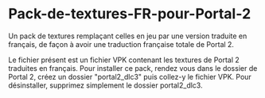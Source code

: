 # Pack-de-textures-FR-pour-Portal-2
Un pack de textures remplaçant celles en jeu par une version traduite en français, de façon à avoir une traduction française totale de Portal 2.

Le fichier présent est un fichier VPK contenant les textures de Portal 2 traduites en français.
Pour installer ce pack, rendez vous dans le dossier de Portal 2, créez un dossier "portal2_dlc3" puis collez-y le fichier VPK.
Pour désinstaller, supprimez simplement le dossier portal2_dlc3.
